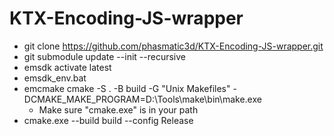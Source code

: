 # KTX-Encoding-JS-wrapper

- git clone https://github.com/phasmatic3d/KTX-Encoding-JS-wrapper.git
- git submodule update  --init --recursive
- emsdk activate latest
- emsdk_env.bat
- emcmake cmake -S . -B build -G "Unix Makefiles" -DCMAKE_MAKE_PROGRAM=D:\Tools\make\bin\make.exe
    * Make sure "cmake.exe" is in your path
- cmake.exe --build build --config Release
